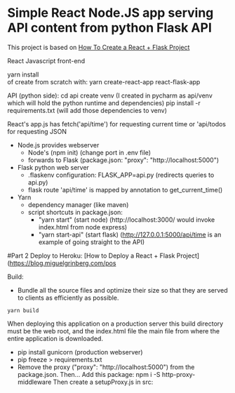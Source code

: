 
# Simple React Node.JS app serving API content from python Flask API
This project is based on [How To Create a React + Flask Project](https://blog.miguelgrinberg.com/post/how-to-create-a-react--flask-project)


React Javascript front-end

yarn install  
of create from scratch with: yarn create-react-app react-flask-app

API (python side):
cd api
create venv (I created in pycharm as api/venv which will hold the python runtime and dependencies)
pip install -r requirements.txt (will add those dependencies to venv)


React's app.js has fetch('api/time') for requesting current time or 'api/todos for requesting JSON 
* Node.js provides webserver
    * Node's (npm init)  (change port in .env file)
    * forwards to Flask  (package.json: "proxy": "http://localhost:5000")
* Flask python web server
    * .flaskenv configuration: FLASK_APP=api.py (redirects queries to api.py)
    * flask route 'api/time' is mapped by annotation to get_current_time()
* Yarn
    * dependency manager (like maven)
    * script shortcuts in package.json:
        * "yarn start" (start node) (http://localhost:3000/ would invoke index.html from node express)
        * "yarn start-api" (start flask) (http://127.0.0.1:5000/api/time is an example of going straight to the API)


#Part 2 Deploy to Heroku: [How to Deploy a React + Flask Project](https://blog.miguelgrinberg.com/pos

Build:
* Bundle all the source files and optimize their size so that they are served to clients as efficiently as possible.
```
yarn build
```
  When deploying this application on a production server this build directory must be the web root, and the index.html file the main file from where the entire application is downloaded.
* pip install gunicorn (production webserver)
* pip freeze > requirements.txt
* Remove the proxy ("proxy": "http://localhost:5000") from the package.json. Then...
Add this package:
npm i -S http-proxy-middleware
Then create a setupProxy.js in src:












